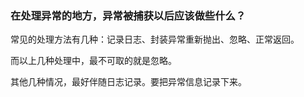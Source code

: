 ### 在处理异常的地方，异常被捕获以后应该做些什么？

常见的处理方法有几种：记录日志、封装异常重新抛出、忽略、正常返回。

而以上几种处理中，最不可取的就是忽略。

其他几种情况，最好伴随日志记录。要把异常信息记录下来。
